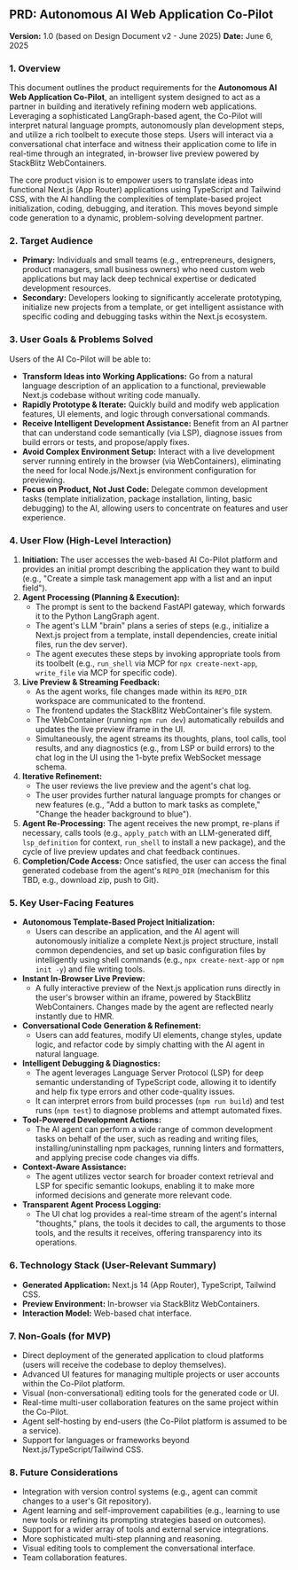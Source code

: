 ## PRD: Autonomous AI Web Application Co-Pilot

**Version:** 1.0 (based on Design Document v2 - June 2025)
**Date:** June 6, 2025

### 1. Overview

This document outlines the product requirements for the **Autonomous AI Web Application Co-Pilot**, an intelligent system designed to act as a partner in building and iteratively refining modern web applications. Leveraging a sophisticated LangGraph-based agent, the Co-Pilot will interpret natural language prompts, autonomously plan development steps, and utilize a rich toolbelt to execute those steps. Users will interact via a conversational chat interface and witness their application come to life in real-time through an integrated, in-browser live preview powered by StackBlitz WebContainers.

The core product vision is to empower users to translate ideas into functional Next.js (App Router) applications using TypeScript and Tailwind CSS, with the AI handling the complexities of template-based project initialization, coding, debugging, and iteration. This moves beyond simple code generation to a dynamic, problem-solving development partner.

### 2. Target Audience

*   **Primary:** Individuals and small teams (e.g., entrepreneurs, designers, product managers, small business owners) who need custom web applications but may lack deep technical expertise or dedicated development resources.
*   **Secondary:** Developers looking to significantly accelerate prototyping, initialize new projects from a template, or get intelligent assistance with specific coding and debugging tasks within the Next.js ecosystem.

### 3. User Goals & Problems Solved

Users of the AI Co-Pilot will be able to:

*   **Transform Ideas into Working Applications:** Go from a natural language description of an application to a functional, previewable Next.js codebase without writing code manually.
*   **Rapidly Prototype & Iterate:** Quickly build and modify web application features, UI elements, and logic through conversational commands.
*   **Receive Intelligent Development Assistance:** Benefit from an AI partner that can understand code semantically (via LSP), diagnose issues from build errors or tests, and propose/apply fixes.
*   **Avoid Complex Environment Setup:** Interact with a live development server running entirely in the browser (via WebContainers), eliminating the need for local Node.js/Next.js environment configuration for previewing.
*   **Focus on Product, Not Just Code:** Delegate common development tasks (template initialization, package installation, linting, basic debugging) to the AI, allowing users to concentrate on features and user experience.

### 4. User Flow (High-Level Interaction)

1.  **Initiation:** The user accesses the web-based AI Co-Pilot platform and provides an initial prompt describing the application they want to build (e.g., "Create a simple task management app with a list and an input field").
2.  **Agent Processing (Planning & Execution):**
    *   The prompt is sent to the backend FastAPI gateway, which forwards it to the Python LangGraph agent.
    *   The agent's LLM "brain" plans a series of steps (e.g., initialize a Next.js project from a template, install dependencies, create initial files, run the dev server).
    *   The agent executes these steps by invoking appropriate tools from its toolbelt (e.g., `run_shell` via MCP for `npx create-next-app`, `write_file` via MCP for specific code).
3.  **Live Preview & Streaming Feedback:**
    *   As the agent works, file changes made within its `REPO_DIR` workspace are communicated to the frontend.
    *   The frontend updates the StackBlitz WebContainer's file system.
    *   The WebContainer (running `npm run dev`) automatically rebuilds and updates the live preview iframe in the UI.
    *   Simultaneously, the agent streams its thoughts, plans, tool calls, tool results, and any diagnostics (e.g., from LSP or build errors) to the chat log in the UI using the 1-byte prefix WebSocket message schema.
4.  **Iterative Refinement:**
    *   The user reviews the live preview and the agent's chat log.
    *   The user provides further natural language prompts for changes or new features (e.g., "Add a button to mark tasks as complete," "Change the header background to blue").
5.  **Agent Re-Processing:** The agent receives the new prompt, re-plans if necessary, calls tools (e.g., `apply_patch` with an LLM-generated diff, `lsp_definition` for context, `run_shell` to install a new package), and the cycle of live preview updates and chat feedback continues.
6.  **Completion/Code Access:** Once satisfied, the user can access the final generated codebase from the agent's `REPO_DIR` (mechanism for this TBD, e.g., download zip, push to Git).

### 5. Key User-Facing Features

*   **Autonomous Template-Based Project Initialization:**
    *   Users can describe an application, and the AI agent will autonomously initialize a complete Next.js project structure, install common dependencies, and set up basic configuration files by intelligently using shell commands (e.g., `npx create-next-app` or `npm init -y`) and file writing tools.
*   **Instant In-Browser Live Preview:**
    *   A fully interactive preview of the Next.js application runs directly in the user's browser within an iframe, powered by StackBlitz WebContainers. Changes made by the agent are reflected nearly instantly due to HMR.
*   **Conversational Code Generation & Refinement:**
    *   Users can add features, modify UI elements, change styles, update logic, and refactor code by simply chatting with the AI agent in natural language.
*   **Intelligent Debugging & Diagnostics:**
    *   The agent leverages Language Server Protocol (LSP) for deep semantic understanding of TypeScript code, allowing it to identify and help fix type errors and other code-quality issues.
    *   It can interpret errors from build processes (`npm run build`) and test runs (`npm test`) to diagnose problems and attempt automated fixes.
*   **Tool-Powered Development Actions:**
    *   The AI agent can perform a wide range of common development tasks on behalf of the user, such as reading and writing files, installing/uninstalling npm packages, running linters and formatters, and applying precise code changes via diffs.
*   **Context-Aware Assistance:**
    *   The agent utilizes vector search for broader context retrieval and LSP for specific semantic lookups, enabling it to make more informed decisions and generate more relevant code.
*   **Transparent Agent Process Logging:**
    *   The UI chat log provides a real-time stream of the agent's internal "thoughts," plans, the tools it decides to call, the arguments to those tools, and the results it receives, offering transparency into its operations.

### 6. Technology Stack (User-Relevant Summary)

*   **Generated Application:** Next.js 14 (App Router), TypeScript, Tailwind CSS.
*   **Preview Environment:** In-browser via StackBlitz WebContainers.
*   **Interaction Model:** Web-based chat interface.

### 7. Non-Goals (for MVP)

*   Direct deployment of the generated application to cloud platforms (users will receive the codebase to deploy themselves).
*   Advanced UI features for managing multiple projects or user accounts within the Co-Pilot platform.
*   Visual (non-conversational) editing tools for the generated code or UI.
*   Real-time multi-user collaboration features on the same project within the Co-Pilot.
*   Agent self-hosting by end-users (the Co-Pilot platform is assumed to be a service).
*   Support for languages or frameworks beyond Next.js/TypeScript/Tailwind CSS.

### 8. Future Considerations

*   Integration with version control systems (e.g., agent can commit changes to a user's Git repository).
*   Agent learning and self-improvement capabilities (e.g., learning to use new tools or refining its prompting strategies based on outcomes).
*   Support for a wider array of tools and external service integrations.
*   More sophisticated multi-step planning and reasoning.
*   Visual editing tools to complement the conversational interface.
*   Team collaboration features.
